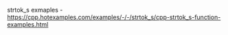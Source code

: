 strtok_s exmaples - https://cpp.hotexamples.com/examples/-/-/strtok_s/cpp-strtok_s-function-examples.html

